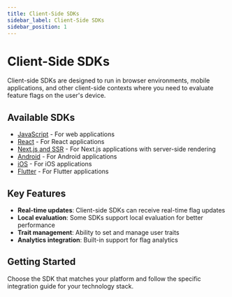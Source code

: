 ```yaml
---
title: Client-Side SDKs
sidebar_label: Client-Side SDKs
sidebar_position: 1
---
```


# Client-Side SDKs

Client-side SDKs are designed to run in browser environments, mobile applications, and other client-side contexts where you need to evaluate feature flags on the user's device.

## Available SDKs

- [JavaScript](/integrating-with-flagsmith/sdks/client-side-sdks/javascript) - For web applications
- [React](/integrating-with-flagsmith/sdks/client-side-sdks/react) - For React applications
- [Next.js and SSR](/integrating-with-flagsmith/sdks/client-side-sdks/nextjs-and-ssr) - For Next.js applications with server-side rendering
- [Android](/integrating-with-flagsmith/sdks/client-side-sdks/android) - For Android applications
- [iOS](/integrating-with-flagsmith/sdks/client-side-sdks/ios) - For iOS applications
- [Flutter](/integrating-with-flagsmith/sdks/client-side-sdks/flutter) - For Flutter applications

## Key Features

- **Real-time updates**: Client-side SDKs can receive real-time flag updates
- **Local evaluation**: Some SDKs support local evaluation for better performance
- **Trait management**: Ability to set and manage user traits
- **Analytics integration**: Built-in support for flag analytics

## Getting Started

Choose the SDK that matches your platform and follow the specific integration guide for your technology stack.
